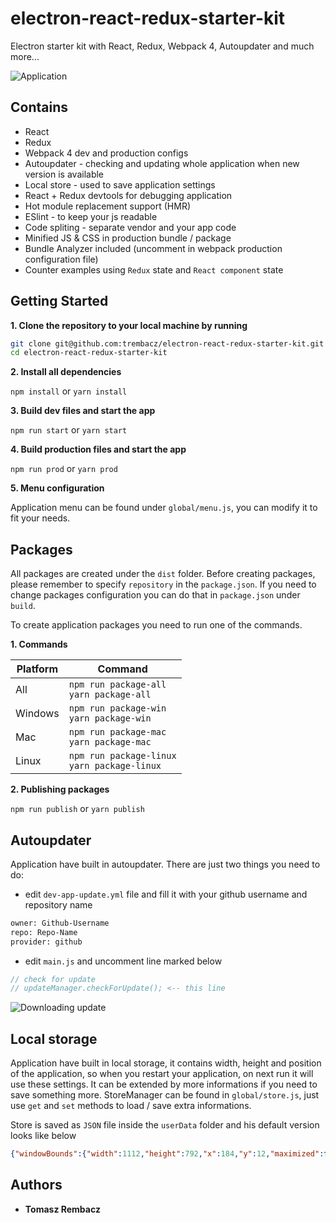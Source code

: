 # electron-react-redux-starter-kit
Electron starter kit with React, Redux, Webpack 4, Autoupdater and much more...

![](https://i.imgur.com/hws0j5C.png "Application")

## Contains

* React
* Redux
* Webpack 4 dev and production configs
* Autoupdater - checking and updating whole application when new version is available
* Local store - used to save application settings
* React + Redux devtools for debugging application
* Hot module replacement support (HMR)
* ESlint - to keep your js readable
* Code spliting - separate vendor and your app code
* Minified JS & CSS in production bundle / package
* Bundle Analyzer included (uncomment in webpack production configuration file)
* Counter examples using ```Redux``` state and ```React component``` state

## Getting Started

**1. Clone the repository to your local machine by running**

```bash
git clone git@github.com:trembacz/electron-react-redux-starter-kit.git
cd electron-react-redux-starter-kit
```

**2. Install all dependencies**

```npm install``` or ```yarn install```

**3. Build dev files and start the app**

```npm run start``` or ```yarn start```

**4. Build production files and start the app**

```npm run prod``` or ```yarn prod```

**5. Menu configuration**

Application menu can be found under ```global/menu.js```, you can modify it to fit your needs.

## Packages

All packages are created under the ```dist``` folder.
Before creating packages, please remember to specify ```repository``` in the ```package.json```.
If you need to change packages configuration you can do that in ```package.json``` under ```build```.

To create application packages you need to run one of the commands.

**1. Commands**

| Platform | Command |
| -------- | ---- |
| All | ```npm run package-all``` <br/> ```yarn package-all``` |
| Windows | ```npm run package-win``` <br/> ```yarn package-win``` |
| Mac | ```npm run package-mac``` <br/> ```yarn package-mac``` |
| Linux  | ```npm run package-linux``` <br/> ```yarn package-linux``` |

**2. Publishing packages**

```npm run publish``` or ```yarn publish```

## Autoupdater

Application have built in autoupdater. There are just two things you need to do:
* edit ```dev-app-update.yml``` file and fill it with your github username and repository name

```bash
owner: Github-Username
repo: Repo-Name
provider: github
```

* edit ```main.js``` and uncomment line marked below

```javascript
// check for update
// updateManager.checkForUpdate(); <-- this line
```

![](https://i.imgur.com/1xmUqta.png "Downloading update")

## Local storage

Application have built in local storage, it contains width, height and position of the application, so when you restart your application, on next run it will use these settings. It can be extended by more informations if you need to save something more. StoreManager can be found in ```global/store.js```, just use ```get``` and ```set``` methods to load / save extra informations.

Store is saved as ```JSON``` file inside the ```userData``` folder and his default version looks like below
```json
{"windowBounds":{"width":1112,"height":792,"x":184,"y":12,"maximized":false}}
```

## Authors

* **Tomasz Rembacz**
